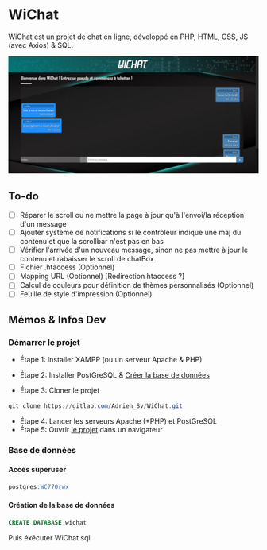 # WiChat

WiChat est un projet de chat en ligne, développé en PHP, HTML, CSS, JS (avec Axios) & SQL.

![WiChat](HomePage.jpg)

## To-do

- [ ] Réparer le scroll ou ne mettre la page à jour qu'à l'envoi/la réception d'un message
- [ ] Ajouter système de notifications si le contrôleur indique une maj du contenu et que la scrollbar n'est pas en bas
- [ ] Vérifier l'arrivée d'un nouveau message, sinon ne pas mettre à jour le contenu et rabaisser le scroll de chatBox
- [ ] Fichier .htaccess (Optionnel)
- [ ] Mapping URL (Optionnel) [Redirection htaccess ?]
- [ ] Calcul de couleurs pour définition de thèmes personnalisés (Optionnel)
- [ ] Feuille de style d'impression (Optionnel)

## Mémos & Infos Dev

### Démarrer le projet

- Étape 1: Installer XAMPP (ou un serveur Apache & PHP)

- Étape 2: Installer PostGreSQL & [Créer la base de données](#base-de-données)

- Étape 3: Cloner le projet

```powershell
git clone https://gitlab.com/Adrien_Sv/WiChat.git 
```

- Étape 4: Lancer les serveurs Apache (+PHP) et PostGreSQL
- Étape 5: Ouvrir [le projet](http://localhost) dans un navigateur

### Base de données

#### Accès superuser

```sql
postgres:WC770rwx
```

#### Création de la base de données

```sql
CREATE DATABASE wichat
```

Puis éxécuter WiChat.sql

